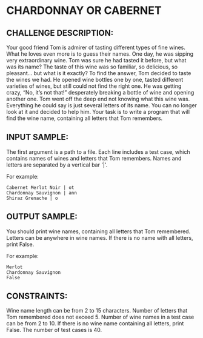 CHARDONNAY OR CABERNET
======================

CHALLENGE DESCRIPTION:
----------------------

Your good friend Tom is admirer of tasting different types of fine wines. What he loves even more is to guess their names. One day, he was sipping very extraordinary wine. Tom was sure he had tasted it before, but what was its name? The taste of this wine was so familiar, so delicious, so pleasant… but what is it exactly? To find the answer, Tom decided to taste the wines we had. He opened wine bottles one by one, tasted different varieties of wines, but still could not find the right one. He was getting crazy, “No, it’s not that!” desperately breaking a bottle of wine and opening another one. Tom went off the deep end not knowing what this wine was. Everything he could say is just several letters of its name. You can no longer look at it and decided to help him. 
Your task is to write a program that will find the wine name, containing all letters that Tom remembers.

INPUT SAMPLE:
-------------

The first argument is a path to a file. Each line includes a test case, which contains names of wines and letters that Tom remembers. Names and letters are separated by a vertical bar '|'.

For example:

	Cabernet Merlot Noir | ot
	Chardonnay Sauvignon | ann
	Shiraz Grenache | o

OUTPUT SAMPLE:
--------------

You should print wine names, containing all letters that Tom remembered. Letters can be anywhere in wine names. If there is no name with all letters, print False.

For example:

	Merlot
	Chardonnay Sauvignon
	False

CONSTRAINTS:
------------

Wine name length can be from 2 to 15 characters.
Number of letters that Tom remembered does not exceed 5.
Number of wine names in a test case can be from 2 to 10.
If there is no wine name containing all letters, print False.
The number of test cases is 40.